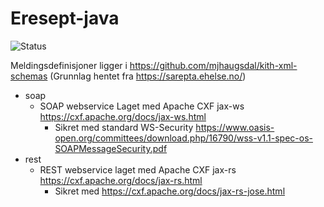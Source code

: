 # Eresept-java

![Status](https://github.com/mjhaugsdal/eresept-java/actions/workflows/maven.yml/badge.svg)

Meldingsdefinisjoner ligger i https://github.com/mjhaugsdal/kith-xml-schemas (Grunnlag hentet
fra https://sarepta.ehelse.no/)

- soap
    - SOAP webservice Laget med Apache CXF jax-ws https://cxf.apache.org/docs/jax-ws.html
        - Sikret med standard
          WS-Security https://www.oasis-open.org/committees/download.php/16790/wss-v1.1-spec-os-SOAPMessageSecurity.pdf
- rest
    - REST webservice laget med Apache CXF jax-rs https://cxf.apache.org/docs/jax-rs.html
        - Sikret med https://cxf.apache.org/docs/jax-rs-jose.html




